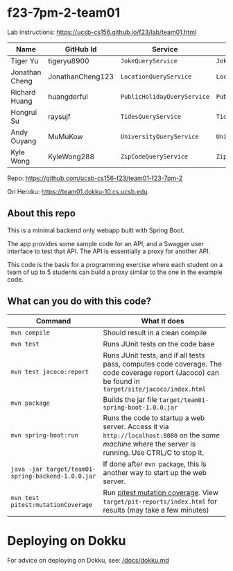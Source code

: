 # f23-7pm-2-team01

Lab instructions: <https://ucsb-cs156.github.io/f23/lab/team01.html>

| Name           | GitHub Id        | Service                     | Controller                |
|----------------|------------------|-----------------------------|---------------------------| 
| Tiger Yu       | tigeryu8900      | `JokeQueryService`          | `JokeController`          |   
| Jonathan Cheng | JonathanCheng123 | `LocationQueryService`      | `LocationController`      |   
| Richard Huang  | huangderful      | `PublicHolidayQueryService` | `PublicHolidayController` |   
| Hongrui Su     | raysujf          | `TidesQueryService`         | `TidesController`         |   
| Andy Ouyang    | MuMuKow          | `UniversityQueryService`    | `UniversityController`    |
| Kyle Wong      | KyleWong288      | `ZipCodeQueryService`       | `ZipCodeController`       |

Repo: https://github.com/ucsb-cs156-f23/team01-f23-7pm-2

On Heroku: https://team01.dokku-10.cs.ucsb.edu

## About this repo

This is a minimal backend only webapp built with Spring Boot.

The app provides some sample code for an API, and a Swagger user interface
to test that API.  The API is essentially a proxy for another API.

This code is the basis for a programming exercise where each student on a
team of up to 5 students can build a proxy similar to the one in the example code.

## What can you do with this code?

| Command | What it does   |
|----------|---------------------------------------|
| `mvn compile` | Should result in a clean compile |
| `mvn test` | Runs JUnit tests on the code base |
| `mvn test jacoco:report` | Runs JUnit tests, and if all tests pass, computes code coverage.  The code coverage report (Jacoco) can be found in `target/site/jacoco/index.html` |
| `mvn package` | Builds the jar file `target/team01-spring-boot-1.0.0.jar` |
| `mvn spring-boot:run` | Runs the code to startup a web server.  Access it via `http://localhost:8080` on the *same machine* where the server is running.  Use CTRL/C to stop it. |
| `java -jar target/team01-spring-backend-1.0.0.jar` | If done after `mvn package`, this is another way to start up the web server.|
| `mvn test pitest:mutationCoverage` | Run [pitest mutation coverage](https://pitest.org).  View `target/pit-reports/index.html` for results (may take a few minutes)|

# Deploying on Dokku

For advice on deploying on Dokku, see: [/docs/dokku.md](/docs/dokku.md)

